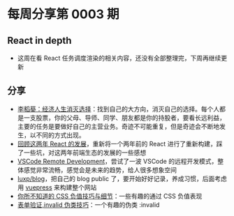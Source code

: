 # 每周分享第 0003 期

## React in depth

- 这周在看 React 任务调度渲染的相关内容，还没有全部整理完，下周再继续更新

## 分享

- [李稻葵：经济人生消灭选择](https://www.youtube.com/watch?v=wpl493dW2iA)：找到自己的大方向，消灭自己的选择。每个人都是一支股票，你的父母、导师、同学、朋友都是你的持股者，要看长远利益，主要的任务是要做好自己的主营业务。奇迹不可能重复，但是奇迹会不断地发生，以不同的方式出现。
- [回顾这两年 React 的发展](https://github.com/luxp/blog/blob/master/posts/2019/0003.%E5%9B%9E%E9%A1%BE%E8%BF%99%E4%B8%A4%E5%B9%B4React%E7%9A%84%E5%8F%91%E5%B1%95---%E9%87%8D%E6%96%B0%E6%9E%84%E5%BB%BA%E4%B8%A4%E5%B9%B4%E5%89%8D%E7%9A%84%E9%A1%B9%E7%9B%AE%E6%9C%89%E6%84%9F.md)，重新将一个两年前的 React 进行了重新构建，踩了一些坑，对这两年前端生态的发展的一些感想
- [VSCode Remote Development](https://github.com/luxp/blog/blob/master/posts/2019/0004.vscode-remote-development.md)，尝试了一波 VSCode 的远程开发模式，整体感觉非常流畅，感觉会是未来的趋势，给人很多想象空间
- [luxp/blog](https://github.com/luxp/blog/tree/master/posts/2019)，把自己的 blog public 了，要开始好好记录，养成习惯，后面考虑用 [vuepress](https://github.com/vuejs/vuepress) 来构建整个网站
- [你所不知道的 CSS 负值技巧与细节](https://github.com/chokcoco/iCSS/issues/68)：一些有趣的通过 CSS 负值表现
- [表单验证,invalid 伪类技巧](https://juejin.im/post/5d47fb156fb9a06ad16f56bc)：一个有趣的伪类 :invalid
